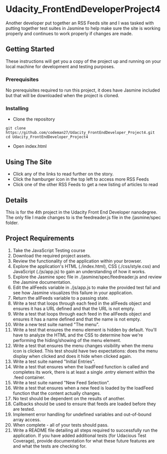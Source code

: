 # Udacity_FrontEndDeveloperProject4
Another developer put together an RSS Feeds site and I was tasked with putting together test suites in Jasmine to help make sure the site is working properly and continues to work properly if changes are made.

## Getting Started

These instructions will get you a copy of the project up and running on your local machine for development and testing purposes.

### Prerequisites

No prerequisites required to run this project, it does have Jasmine included but that will be downloaded when the project is cloned.

### Installing

- Clone the repository

```
git clone https://github.com/codeman27/Udacity_FrontEndDeveloper_Project4.git
cd Udacity_FrontEndDeveloper_Project4
```
- Open index.html

## Using The Site
- Click any of the links to read further on the story.
- Click the hamburger icon in the top left to access more RSS Feeds
- Click one of the other RSS Feeds to get a new listing of articles to read


## Details
This is for the 4th project in the Udacity Front End Developer nanodegree. The only file I made changes to is the feedreader.js file in the /jasmine/spec folder.

## Project Requirements
1. Take the JavaScript Testing course
2. Download the required project assets.
3. Review the functionality of the application within your browser.
4. Explore the application's HTML (./index.html), CSS (./css/style.css) and JavaScript (./js/app.js) to gain an understanding of how it works.
5. Explore the Jasmine spec file in ./jasmine/spec/feedreader.js and review the Jasmine documentation.
6. Edit the allFeeds variable in ./js/app.js to make the provided test fail and see how Jasmine visualizes this failure in your application.
7. Return the allFeeds variable to a passing state.
8. Write a test that loops through each feed in the allFeeds object and ensures it has a URL defined and that the URL is not empty.
9. Write a test that loops through each feed in the allFeeds object and ensures it has a name defined and that the name is not empty.
10. Write a new test suite named "The menu".
11. Write a test that ensures the menu element is hidden by default. You'll have to analyze the HTML and the CSS to determine how we're performing the hiding/showing of the menu element.
12. Write a test that ensures the menu changes visibility when the menu icon is clicked. This test should have two expectations: does the menu display when clicked and does it hide when clicked again.
13. Write a test suite named "Initial Entries".
14. Write a test that ensures when the loadFeed function is called and completes its work, there is at least a single .entry element within the .feed container.
15. Write a test suite named "New Feed Selection".
16. Write a test that ensures when a new feed is loaded by the loadFeed function that the content actually changes.
17. No test should be dependent on the results of another.
18. Callbacks should be used to ensure that feeds are loaded before they are tested.
19. Implement error handling for undefined variables and out-of-bound array access.
20. When complete - all of your tests should pass.
21. Write a README file detailing all steps required to successfully run the application. If you have added additional tests (for Udacious Test Coverage), provide documentation for what these future features are and what the tests are checking for.

